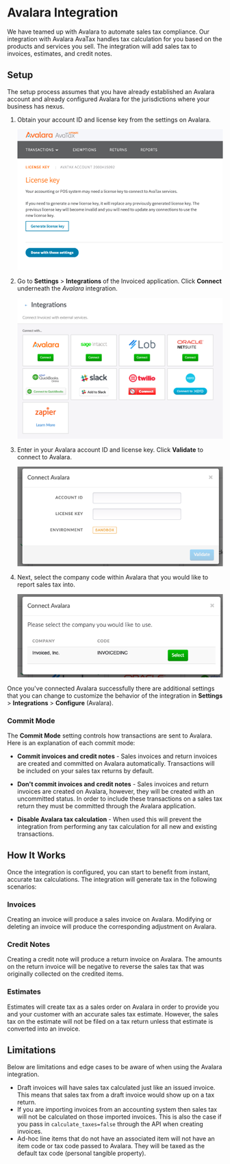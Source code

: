 # Avalara Integration

We have teamed up with Avalara to automate sales tax compliance. Our integration with Avalara AvaTax handles tax calculation for you based on the products and services you sell. The integration will add sales tax to invoices, estimates, and credit notes.

## Setup

The setup process assumes that you have already established an Avalara account and already configured Avalara for the jurisdictions where your business has nexus.

1. Obtain your account ID and license key from the settings on Avalara.

   [![Obtaining Avalara License Key](../img/avalara-settings.png)](../img/avalara-settings.png)

2. Go to **Settings** > **Integrations** of the Invoiced application. Click **Connect** underneath the *Avalara* integration.

   [![Integration Settings](../img/integration-settings.png)](../img/integration-settings.png)

3. Enter in your Avalara account ID and license key. Click **Validate** to connect to Avalara.

   [![Connect Avalara](../img/connect-avalara.png)](../img/connect-avalara.png)
   
4. Next, select the company code within Avalara that you would like to report sales tax into.

   [![Select Avalara Company](../img/select-avalara-company.png)](../img/select-avalara-company.png)
   
Once you've connected Avalara successfully there are additional settings that you can change to customize the behavior of the integration in **Settings** > **Integrations** > **Configure** (Avalara).

### Commit Mode

The **Commit Mode** setting controls how transactions are sent to Avalara. Here is an explanation of each commit mode:

- **Commit invoices and credit notes** - Sales invoices and return invoices are created and committed on Avalara automatically. Transactions will be included on your sales tax returns by default.

- **Don't commit invoices and credit notes** - Sales invoices and return invoices are created on Avalara, however, they will be created with an uncommitted status. In order to include these transactions on a sales tax return they must be committed through the Avalara application. 

- **Disable Avalara tax calculation** - When used this will prevent the integration from performing any tax calculation for all new and existing transactions.

## How It Works

Once the integration is configured, you can start to benefit from instant, accurate tax calculations. The integration will generate tax in the following scenarios:

### Invoices

Creating an invoice will produce a sales invoice on Avalara. Modifying or deleting an invoice will produce the corresponding adjustment on Avalara.

### Credit Notes

Creating a credit note will produce a return invoice on Avalara. The amounts on the return invoice will be negative to reverse the sales tax that was originally collected on the credited items.

### Estimates

Estimates will create tax as a sales order on Avalara in order to provide you and your customer with an accurate sales tax estimate. However, the sales tax on the estimate will not be filed on a tax return unless that estimate is converted into an invoice.

## Limitations

Below are limitations and edge cases to be aware of when using the Avalara integration.

- Draft invoices will have sales tax calculated just like an issued invoice. This means that sales tax from a draft invoice would show up on a tax return.
- If you are importing invoices from an accounting system then sales tax will not be calculated on those imported invoices. This is also the case if you pass in `calculate_taxes=false` through the API when creating invoices.
- Ad-hoc line items that do not have an associated item will not have an item code or tax code passed to Avalara. They will be taxed as the default tax code (personal tangible property). 